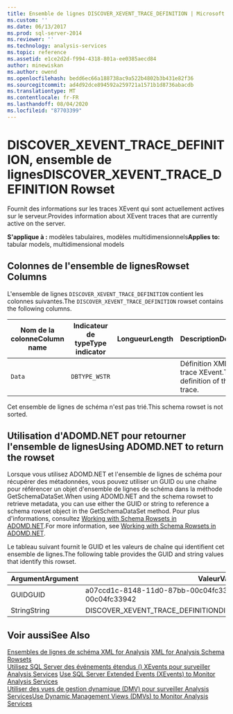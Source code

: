```yaml
---
title: Ensemble de lignes DISCOVER_XEVENT_TRACE_DEFINITION | Microsoft Docs
ms.custom: ''
ms.date: 06/13/2017
ms.prod: sql-server-2014
ms.reviewer: ''
ms.technology: analysis-services
ms.topic: reference
ms.assetid: e1ce2d2d-f994-4318-801a-ee0385aecd84
author: minewiskan
ms.author: owend
ms.openlocfilehash: bedd6ec66a188738ac9a522b4802b3b431e82f36
ms.sourcegitcommit: ad4d92dce894592a259721a1571b1d8736abacdb
ms.translationtype: MT
ms.contentlocale: fr-FR
ms.lasthandoff: 08/04/2020
ms.locfileid: "87703399"
---
```

# <a name="discover_xevent_trace_definition-rowset"></a><span data-ttu-id="34a8c-102">DISCOVER_XEVENT_TRACE_DEFINITION, ensemble de lignes</span><span class="sxs-lookup"><span data-stu-id="34a8c-102">DISCOVER_XEVENT_TRACE_DEFINITION Rowset</span></span>
  <span data-ttu-id="34a8c-103">Fournit des informations sur les traces XEvent qui sont actuellement actives sur le serveur.</span><span class="sxs-lookup"><span data-stu-id="34a8c-103">Provides information about XEvent traces that are currently active on the server.</span></span>  
  
 <span data-ttu-id="34a8c-104">**S'applique à :** modèles tabulaires, modèles multidimensionnels</span><span class="sxs-lookup"><span data-stu-id="34a8c-104">**Applies to:** tabular models, multidimensional models</span></span>  
  
## <a name="rowset-columns"></a><span data-ttu-id="34a8c-105">Colonnes de l'ensemble de lignes</span><span class="sxs-lookup"><span data-stu-id="34a8c-105">Rowset Columns</span></span>  
 <span data-ttu-id="34a8c-106">L'ensemble de lignes `DISCOVER_XEVENT_TRACE_DEFINITION` contient les colonnes suivantes.</span><span class="sxs-lookup"><span data-stu-id="34a8c-106">The `DISCOVER_XEVENT_TRACE_DEFINITION` rowset contains the following columns.</span></span>  
  
|<span data-ttu-id="34a8c-107">Nom de la colonne</span><span class="sxs-lookup"><span data-stu-id="34a8c-107">Column name</span></span>|<span data-ttu-id="34a8c-108">Indicateur de type</span><span class="sxs-lookup"><span data-stu-id="34a8c-108">Type indicator</span></span>|<span data-ttu-id="34a8c-109">Longueur</span><span class="sxs-lookup"><span data-stu-id="34a8c-109">Length</span></span>|<span data-ttu-id="34a8c-110">Description</span><span class="sxs-lookup"><span data-stu-id="34a8c-110">Description</span></span>|  
|-----------------|--------------------|------------|-----------------|  
|`Data`|`DBTYPE_WSTR`||<span data-ttu-id="34a8c-111">Définition XML de la trace XEvent.</span><span class="sxs-lookup"><span data-stu-id="34a8c-111">The XML definition of the XEvent trace.</span></span>|  
  
 <span data-ttu-id="34a8c-112">Cet ensemble de lignes de schéma n'est pas trié.</span><span class="sxs-lookup"><span data-stu-id="34a8c-112">This schema rowset is not sorted.</span></span>  
  
## <a name="using-adomdnet-to-return-the-rowset"></a><span data-ttu-id="34a8c-113">Utilisation d'ADOMD.NET pour retourner l'ensemble de lignes</span><span class="sxs-lookup"><span data-stu-id="34a8c-113">Using ADOMD.NET to return the rowset</span></span>  
 <span data-ttu-id="34a8c-114">Lorsque vous utilisez ADOMD.NET et l'ensemble de lignes de schéma pour récupérer des métadonnées, vous pouvez utiliser un GUID ou une chaîne pour référencer un objet d'ensemble de lignes de schéma dans la méthode GetSchemaDataSet.</span><span class="sxs-lookup"><span data-stu-id="34a8c-114">When using ADOMD.NET and the schema rowset to retrieve metadata, you can use either the GUID or string to reference a schema rowset object in the GetSchemaDataSet method.</span></span> <span data-ttu-id="34a8c-115">Pour plus d'informations, consultez [Working with Schema Rowsets in ADOMD.NET](https://docs.microsoft.com/bi-reference/adomd/multidimensional-models-adomd-net-client/retrieving-metadata-working-with-schema-rowsets).</span><span class="sxs-lookup"><span data-stu-id="34a8c-115">For more information, see [Working with Schema Rowsets in ADOMD.NET](https://docs.microsoft.com/bi-reference/adomd/multidimensional-models-adomd-net-client/retrieving-metadata-working-with-schema-rowsets).</span></span>  
  
 <span data-ttu-id="34a8c-116">Le tableau suivant fournit le GUID et les valeurs de chaîne qui identifient cet ensemble de lignes.</span><span class="sxs-lookup"><span data-stu-id="34a8c-116">The following table provides the GUID and string values that identify this rowset.</span></span>  
  
|<span data-ttu-id="34a8c-117">Argument</span><span class="sxs-lookup"><span data-stu-id="34a8c-117">Argument</span></span>|<span data-ttu-id="34a8c-118">Valeur</span><span class="sxs-lookup"><span data-stu-id="34a8c-118">Value</span></span>|  
|--------------|-----------|  
|<span data-ttu-id="34a8c-119">GUID</span><span class="sxs-lookup"><span data-stu-id="34a8c-119">GUID</span></span>|<span data-ttu-id="34a8c-120">a07ccd1c-8148-11d0-87bb-00c04fc33942</span><span class="sxs-lookup"><span data-stu-id="34a8c-120">a07ccd1c-8148-11d0-87bb-00c04fc33942</span></span>|  
|<span data-ttu-id="34a8c-121">String</span><span class="sxs-lookup"><span data-stu-id="34a8c-121">String</span></span>|<span data-ttu-id="34a8c-122">DISCOVER_XEVENT_TRACE_DEFINITION</span><span class="sxs-lookup"><span data-stu-id="34a8c-122">DISCOVER_XEVENT_TRACE_DEFINITION</span></span>|  
  
## <a name="see-also"></a><span data-ttu-id="34a8c-123">Voir aussi</span><span class="sxs-lookup"><span data-stu-id="34a8c-123">See Also</span></span>  
 <span data-ttu-id="34a8c-124">[Ensembles de lignes de schéma XML for Analysis](https://docs.microsoft.com/bi-reference/schema-rowsets/xml/xml-for-analysis-schema-rowsets) </span><span class="sxs-lookup"><span data-stu-id="34a8c-124">[XML for Analysis Schema Rowsets](https://docs.microsoft.com/bi-reference/schema-rowsets/xml/xml-for-analysis-schema-rowsets) </span></span>  
 <span data-ttu-id="34a8c-125">[Utilisez SQL Server des événements étendus &#40;&#41; XEvents pour surveiller Analysis Services](../instances/monitor-analysis-services-with-sql-server-extended-events.md) </span><span class="sxs-lookup"><span data-stu-id="34a8c-125">[Use SQL Server Extended Events &#40;XEvents&#41; to Monitor Analysis Services](../instances/monitor-analysis-services-with-sql-server-extended-events.md) </span></span>  
 [<span data-ttu-id="34a8c-126">Utiliser des vues de gestion dynamique &#40;DMV&#41; pour surveiller Analysis Services</span><span class="sxs-lookup"><span data-stu-id="34a8c-126">Use Dynamic Management Views &#40;DMVs&#41; to Monitor Analysis Services</span></span>](../instances/use-dynamic-management-views-dmvs-to-monitor-analysis-services.md)  
  
  

